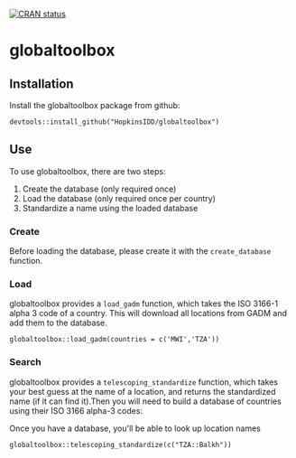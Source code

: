 <!-- badges: start -->
[![CRAN status](https://www.r-pkg.org/badges/version/globaltoolbox)](https://cran.r-project.org/package=globaltoolbox)
<!-- badges: end -->

# globaltoolbox

## Installation

Install the globaltoolbox package from github:

```{r}
devtools::install_github("HopkinsIDD/globaltoolbox")
```

## Use

To use globaltoolbox, there are two steps:
 
1. Create the database (only required once)
1. Load the database (only required once per country)
1. Standardize a name using the loaded database


### Create

Before loading the database, please create it with the `create_database` function.

### Load

globaltoolbox provides a `load_gadm` function, which takes the ISO 3166-1 alpha 3 code of a country.  This will download all locations from GADM and add them to the database.

```{r}
globaltoolbox::load_gadm(countries = c('MWI','TZA'))
```

### Search

globaltoolbox provides a `telescoping_standardize` function, which takes your best guess at the name of a location, and returns the standardized name (if it can find it).Then you will need to build a database of countries using their ISO 3166 alpha-3 codes:


Once you have a database, you'll be able to look up location names

```{r}
globaltoolbox::telescoping_standardize(c("TZA::Balkh"))
```
